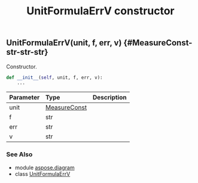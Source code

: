 ﻿---
title: UnitFormulaErrV constructor
second_title: Aspose.Diagram for Python via .NET API References
description: 
type: docs
weight: 10
url: /python-net/aspose.diagram/unitformulaerrv/__init__/
is_root: false
---

## UnitFormulaErrV(unit, f, err, v) {#MeasureConst-str-str-str}

Constructor.



```python
def __init__(self, unit, f, err, v):
    ...
```


| Parameter | Type | Description |
| :- | :- | :- |
| unit | [MeasureConst](/diagram/python-net/aspose.diagram/measureconst) |  |
| f | str |  |
| err | str |  |
| v | str |  |



### See Also
* module [aspose.diagram](../../)
* class [UnitFormulaErrV](/diagram/python-net/aspose.diagram/unitformulaerrv)
